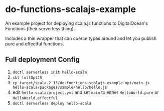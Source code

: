 # do-functions-scalajs-example

An example project for deploying scala.js functions to DigitalOcean's Functions (their serverless thing).

Includes a thin wrapper that can coerce types around and let you publish pure and effectful functions.

## Full deployment Config

1. `doctl serverless init hello-scala`
2. `sbt fullOptJS`
3. `cp target/scala-2.13/do-functions-scalajs-example-opt/main.js hello-scala/packages/sample/hello/hello.js`
4. edit `hello-scala/project.yml` and set `main` to either `HelloWorld.pure` or `HelloWorld.effectful`
5. `doctl serverless deploy hello-scala`